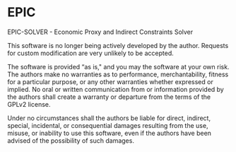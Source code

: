 EPIC
====

EPIC-SOLVER - Economic Proxy and Indirect Constraints Solver

This software is no longer being actively developed by the author.
Requests for custom modification are very unlikely to be accepted.

The software is provided “as is," and you may the software at your own risk.
The authors make no warranties as to performance, merchantability, fitness for a 
particular purpose, or any other warranties whether expressed or implied.
No oral or written communication from or information provided by the authors
shall create a warranty or departure from the terms of the GPLv2 license.

Under no circumstances shall the authors be liable for direct, indirect, 
special, incidental, or consequential damages resulting from the use, misuse, 
or inability to use this software, even if the authors have been advised of 
the possibility of such damages.
